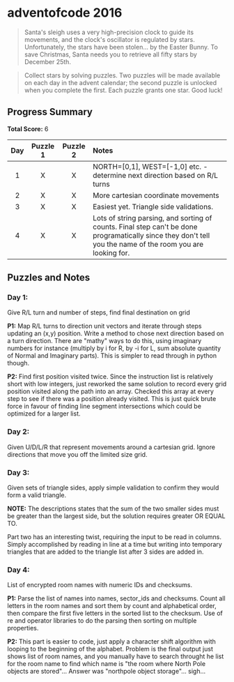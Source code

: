 # adventofcode 2016

> Santa's sleigh uses a very high-precision clock to guide its movements, and the clock's oscillator is regulated by stars. Unfortunately, the stars have been stolen... by the Easter Bunny. To save Christmas, Santa needs you to retrieve all fifty stars by December 25th.

> Collect stars by solving puzzles. Two puzzles will be made available on each day in the advent calendar; the second puzzle is unlocked when you complete the first. Each puzzle grants one star. Good luck!

## Progress Summary

**Total Score:** 6

| Day | Puzzle 1 | Puzzle 2 | Notes |
|:---:|:--------:|:--------:|:----- |
| 1 | X | X | NORTH=[0,1], WEST=[-1,0] etc. - determine next direction based on R/L turns |
| 2 | X | X | More cartesian coordinate movements |
| 3 | X | X | Easiest yet. Triangle side validations. |
| 4 | X | X | Lots of string parsing, and sorting of counts. Final step can't be done programatically since they don't tell you the name of the room you are looking for. |


## Puzzles and Notes

### Day 1:
Give R/L turn and number of steps, find final destination on grid

**P1:** Map R/L turns to direction unit vectors and iterate through steps updating an (x,y) position. Write a method to chose next direction based on a turn direction. There are "mathy" ways to do this, using imaginary numbers for instance (multiply by i for R, by -i for L, sum absolute quantity of Normal and Imaginary parts). This is simpler to read through in python though.

**P2:** Find first position visited twice. Since the instruction list is relatively short with low integers, just reworked the same solution to record every grid position visited along the path into an array. Checked this array at every step to see if there was a position already visited. This is just quick brute force in favour of finding line segment intersections which could be optimized for a larger list.


### Day 2:
Given U/D/L/R that represent movements around a cartesian grid. Ignore directions that move you off the limited size grid.

### Day 3:
Given sets of triangle sides, apply simple validation to confirm they would form a valid triangle.

**NOTE:** The descriptions states that the sum of the two smaller sides must be greater than the largest side, but the solution requires greater OR EQUAL TO.

Part two has an interesting twist, requiring the input to be read in columns. Simply accomplished by reading in line at a time but writing into temporary triangles that are added to the triangle list after 3 sides are added in.

### Day 4:
List of encrypted room names with numeric IDs and checksums.

**P1:** Parse the list of names into names, sector_ids and checksums. Count all letters in the room names and sort them by count and alphabetical order, then compare the first five letters in the sorted list to the checksum. Use of re and operator libraries to do the parsing then sorting on multiple properties.

**P2:** This part is easier to code, just apply a character shift algorithm with looping to the beginning of the alphabet. Problem is the final output just shows list of room names, and you manually have to search throught he list for the room name to find which name is "the room where North Pole objects are stored"... Answer was "northpole object storage"... sigh...
